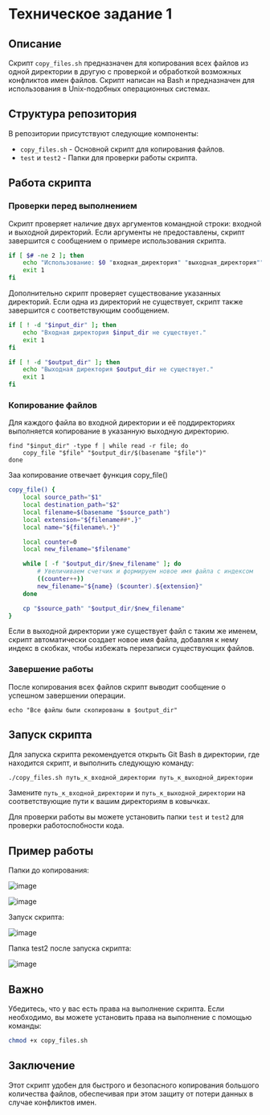 # Техническое задание 1

## Описание

Скрипт `copy_files.sh` предназначен для копирования всех файлов из одной директории в другую с проверкой и обработкой возможных конфликтов имен файлов. Скрипт написан на Bash и предназначен для использования в Unix-подобных операционных системах.

## Структура репозитория

В репозитории присутствуют следующие компоненты:

- `copy_files.sh` - Основной скрипт для копирования файлов.
- `test` и `test2` - Папки для проверки работы скрипта.

## Работа скрипта

### Проверки перед выполнением

Скрипт проверяет наличие двух аргументов командной строки: входной и выходной директорий. Если аргументы не предоставлены, скрипт завершится с сообщением о примере использования скрипта.

```bash
if [ $# -ne 2 ]; then
    echo "Использование: $0 "входная_директория" "выходная_директория""
    exit 1
fi
```

Дополнительно скрипт проверяет существование указанных директорий. Если одна из директорий не существует, скрипт также завершится с соответствующим сообщением.

```bash
if [ ! -d "$input_dir" ]; then
    echo "Входная директория $input_dir не существует."
    exit 1
fi

if [ ! -d "$output_dir" ]; then
    echo "Выходная директория $output_dir не существует."
    exit 1
fi
```

### Копирование файлов

Для каждого файла во входной директории и её поддиректориях выполняется копирование в указанную выходную директорию.

```
find "$input_dir" -type f | while read -r file; do
    copy_file "$file" "$output_dir/$(basename "$file")"
done
```

Заа копирование отвечает функция copy_file()

```bash
copy_file() {
    local source_path="$1"
    local destination_path="$2"
    local filename=$(basename "$source_path")
    local extension="${filename##*.}"
    local name="${filename%.*}"

    local counter=0
    local new_filename="$filename"

    while [ -f "$output_dir/$new_filename" ]; do
        # Увеличиваем счетчик и формируем новое имя файла с индексом
        ((counter++))
        new_filename="${name} ($counter).${extension}"
    done

    cp "$source_path" "$output_dir/$new_filename"
}
```

Если в выходной директории уже существует файл с таким же именем, скрипт автоматически создает новое имя файла, добавляя к нему индекс в скобках, чтобы избежать перезаписи существующих файлов.

### Завершение работы

После копирования всех файлов скрипт выводит сообщение о успешном завершении операции.

```
echo "Все файлы были скопированы в $output_dir"
```

## Запуск скрипта

Для запуска скрипта рекомендуется открыть Git Bash в директории, где находится скрипт, и выполнить следующую команду:

```bash
./copy_files.sh путь_к_входной_директории путь_к_выходной_директории
```

Замените `путь_к_входной_директории` и `путь_к_выходной_директории` на соответствующие пути к вашим директориям в ковычках.

Для проверки работы вы можете установить папки `test` и `test2` для проверки работоспобности кода.

## Пример работы

Папки до копирования:

![image](https://github.com/RomaShinkarev/programming_technology/assets/85445712/4ba06b72-0bdd-4aa6-acfa-d7aaf4e1f438)

![image](https://github.com/RomaShinkarev/programming_technology/assets/85445712/488e5e57-aeeb-4e99-89b4-d7023d92d92c)

Запуск скрипта:

![image](https://github.com/RomaShinkarev/programming_technology/assets/85445712/47304799-1460-4023-9222-cf2a89e34137)

Папка test2 после запуска скрипта:

![image](https://github.com/RomaShinkarev/programming_technology/assets/85445712/0ecfece9-66ef-442b-9e48-d9fe5a1a87e4)

## Важно

Убедитесь, что у вас есть права на выполнение скрипта. Если необходимо, вы можете установить права на выполнение с помощью команды:

```bash
chmod +x copy_files.sh
```

## Заключение

Этот скрипт удобен для быстрого и безопасного копирования большого количества файлов, обеспечивая при этом защиту от потери данных в случае конфликтов имен.
